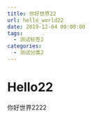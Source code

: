 ```yaml
---
title: 你好世界22
url: hello_world22
date: 2019-12-04 00:00:00
tags:
  - 测试标签2
categories:
  - 测试分类2
---
```


# Hello22
你好世界2222